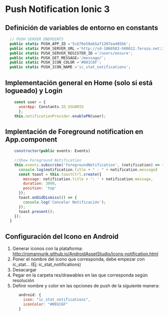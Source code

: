# Push Notification Ionic 3
## Definición de variables de entorno en constants
```ts
  // PUSH SERVER ENDPOINTS
  public static PUSH_APP_ID ='5cb76e58ab5af1207ea405bb';
  public static PUSH_SERVER_URL ='http://sd-1060583-h00012.ferozo.net:3050/api';
  public static PUSH_SERVER_REGISTER_ID ='/users/ensure';
  public static PUSH_GET_MESSAGE='/message/';
  public static PUSH_ICON_COLOR ='#001C6F';
  public static PUSH_ICON_NAME ='ic_stat_notifications';
```

## Implementación general en Home (solo si está logueado) y Login
```js
    const user = {
      userApp: Constants.ID_USUARIO
      };
    this.notificationProvider.enablePN(user);
```
## Implentación de Foreground notification en App.component
```js
    constructor(public events: Events)
    
    //Show Foreground Notification
    this.events.subscribe('foregroundNotification', (notification) => {
      console.log(notification.title + " - " + notification.message)
      const toast = this.toastCtrl.create({
        message: notification.title + ': ' + notification.message,
        duration: 3000,
        position: 'top'
      });
      toast.onDidDismiss(() => {
        console.log('Cancelar Notificación');
      });
      toast.present();
    });
  }
```
## Configuración del Icono en Android

1) Generar iconos con la plataforma:
http://romannurik.github.io/AndroidAssetStudio/icons-notification.html
2) Poner el nombre del icono que corresponda, debe empezar con ic_stat... (Ej: ic_stat_notifications)
3) Desacargar
4) Pegar en la carpeta res/drawables en las que corresponda según resolución
5) Definir nombre y color en las opciones de push de la siguiente manera:
```js
      android: {
        icon: "ic_stat_notifications",
        iconColor: "#001C6F"
      }
```